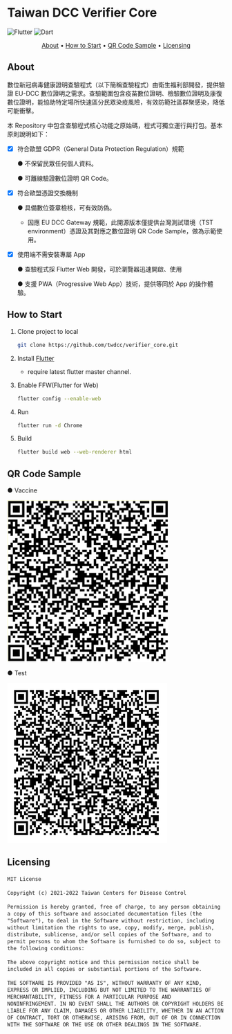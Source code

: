 # Taiwan DCC Verifier Core

![Flutter](https://img.shields.io/badge/Framework-Flutter-3cc6fd?logo=flutter)
![Dart](https://img.shields.io/badge/Language-Dart-0c458b?logo=dart)

<p align="center">
  <a href="#about">About</a> •
  <a href="#how-to-start">How to Start</a> •
  <a href="#qr-code-sample">QR Code Sample</a> •
  <a href="#licensing">Licensing</a>
</p>

## About

數位新冠病毒健康證明查驗程式（以下簡稱查驗程式）由衛生福利部開發，提供驗證 EU-DCC 數位證明之需求。查驗範圍包含疫苗數位證明、檢驗數位證明及康復數位證明，能協助特定場所快速區分民眾染疫風險，有效防範社區群聚感染，降低可能衝擊。

本 Repository 中包含查驗程式核心功能之原始碼，程式可獨立運行與打包。基本原則說明如下：

- [x] 符合歐盟 GDPR（General Data Protection Regulation）規範

  ● 不保留民眾任何個人資料。

  ● 可離線驗證數位證明 QR Code。

- [x] 符合歐盟憑證交換機制

  ● 具備數位簽章檢核，可有效防偽。
  
  * 因應 EU DCC Gateway 規範，此開源版本僅提供台灣測試環境（TST environment）憑證及其對應之數位證明 QR Code Sample，做為示範使用。

- [x] 使用端不需安裝專屬 App

  ● 查驗程式採 Flutter Web 開發，可於瀏覽器迅速開啟、使用

  ● 支援 PWA（Progressive Web App）技術，提供等同於 App 的操作體驗。


## How to Start

1. Clone project to local

    ```bash
    git clone https://github.com/twdcc/verifier_core.git 
    ```

2. Install [Flutter](https://flutter.io/docs/get-started/install)

    * require latest flutter master channel.

3. Enable FFW(Flutter for Web)

    ```bash
    flutter config --enable-web
    ```
4. Run

    ```bash
    flutter run -d Chrome
    ```
5. Build

    ```bash
    flutter build web --web-renderer html
    ```
    
    
## QR Code Sample

● Vaccine

![VAC](demo/VAC.jpg)

● Test

![TEST](demo/TEST.jpg)

## Licensing

```
MIT License

Copyright (c) 2021-2022 Taiwan Centers for Disease Control

Permission is hereby granted, free of charge, to any person obtaining
a copy of this software and associated documentation files (the
"Software"), to deal in the Software without restriction, including
without limitation the rights to use, copy, modify, merge, publish,
distribute, sublicense, and/or sell copies of the Software, and to
permit persons to whom the Software is furnished to do so, subject to
the following conditions:

The above copyright notice and this permission notice shall be
included in all copies or substantial portions of the Software.

THE SOFTWARE IS PROVIDED "AS IS", WITHOUT WARRANTY OF ANY KIND,
EXPRESS OR IMPLIED, INCLUDING BUT NOT LIMITED TO THE WARRANTIES OF
MERCHANTABILITY, FITNESS FOR A PARTICULAR PURPOSE AND
NONINFRINGEMENT. IN NO EVENT SHALL THE AUTHORS OR COPYRIGHT HOLDERS BE
LIABLE FOR ANY CLAIM, DAMAGES OR OTHER LIABILITY, WHETHER IN AN ACTION
OF CONTRACT, TORT OR OTHERWISE, ARISING FROM, OUT OF OR IN CONNECTION
WITH THE SOFTWARE OR THE USE OR OTHER DEALINGS IN THE SOFTWARE.
```
